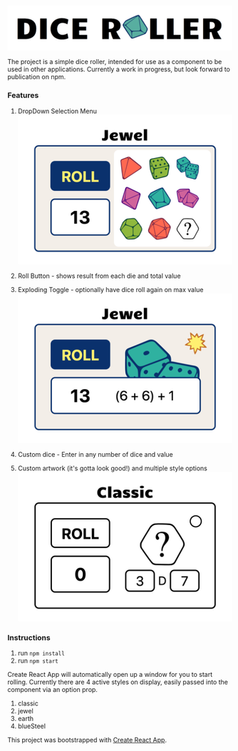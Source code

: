 ![Banner](https://github.com/EbokianLady/dice_roller/blob/master/public/images/banner.png)

The project is a simple dice roller, intended for use as a component to be used in other applications. Currently a work in progress, but look forward to publication on npm.

### Features
1. DropDown Selection Menu
![Selection](https://github.com/EbokianLady/dice_roller/blob/master/public/images/selection.png)

2. Roll Button - shows result from each die and total value
3. Exploding Toggle - optionally have dice roll again on max value
![Hover](https://github.com/EbokianLady/dice_roller/blob/master/public/images/hover.png)

4. Custom dice - Enter in any number of dice and value
5. Custom artwork (it's gotta look good!) and multiple style options
![Custom](https://github.com/EbokianLady/dice_roller/blob/master/public/images/custom.png)

### Instructions
1. run `npm install`
2. run `npm start`

Create React App will automatically open up a window for you to start rolling.
Currently there are 4 active styles on display, easily passed into the component via an option prop.
1. classic
2. jewel
3. earth
4. blueSteel

This project was bootstrapped with [Create React App](https://github.com/facebook/create-react-app).
